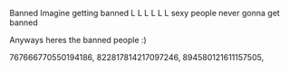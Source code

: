 Banned
Imagine getting banned
L
L
L
L
L
L
sexy people never gonna get banned

Anyways heres the banned people :)

767666770550194186,
822817814217097246,
894580121611157505,
